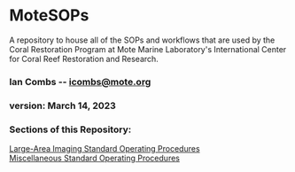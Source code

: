 # MoteSOPs
A repository to house all of the SOPs and workflows that are used by the Coral Restoration Program at Mote Marine Laboratory's International Center for Coral Reef Restoration and Research.

### Ian Combs -- <icombs@mote.org>
### version: March 14, 2023

### Sections of this Repository:
[Large-Area Imaging Standard Operating Procedures](https://icombs2017.github.io/MoteSOPs/largeAreaImaging)<br>
[Miscellaneous Standard Operating Procedures](https://icombs2017.github.io/MoteSOPs/miscellaneousProtocols)<br>
 

